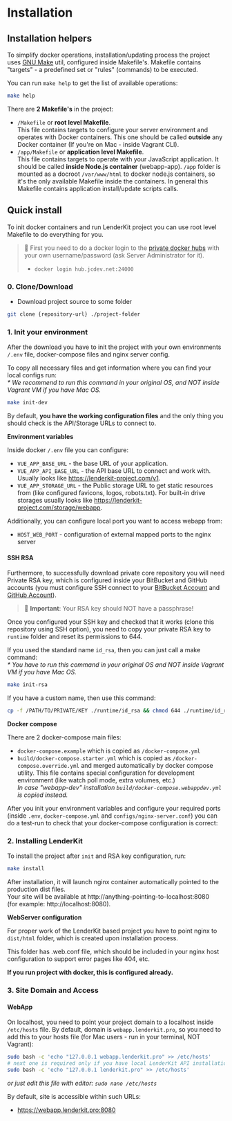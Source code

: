 # Installation

## Installation helpers

To simplify docker operations, installation/updating process the project uses
[GNU Make](<https://en.wikipedia.org/wiki/Make_(software)>) util, configured inside Makefile's.
Makefile contains "targets" - a predefined set or "rules" (commands) to be executed.

You can run `make help` to get the list of available operations:

```bash
make help
```

There are **2 Makefile's** in the project:

-   `/Makefile` or **root level Makefile**.  
    This file contains targets to configure your server environment and operates with Docker
    containers. This one should be called **outside** any Docker container (If you're on Mac -
    inside Vagrant CLI).
-   `/app/Makefile` or **application level Makefile**.  
    This file contains targets to operate with your JavaScript application. It should be called
    **inside Node.js container** (webapp-app). `/app` folder is mounted as a docroot `/var/www/html`
    to docker node.js containers, so it's the only available Makefile inside the containers. In
    general this Makefile contains application install/update scripts calls.

## Quick install

To init docker containers and run LenderKit project you can use root level Makefile to do everything
for you.

> :rotating_light: First you need to do a docker login to the
> [private docker hubs](https://hub.jcdev.net) with your own username/password (ask Server
> Administrator for it).
>
> -   `docker login hub.jcdev.net:24000`

### 0. Clone/Download

-   Download project source to some folder

```bash
git clone {repository-url} ./project-folder
```

### 1. Init your environment

After the download you have to init the project with your own environments `/.env` file,
docker-compose files and nginx server config.

To copy all necessary files and get information where you can find your local configs run:  
_\* We recommend to run this command in your original OS, and NOT inside Vagrant VM if you have Mac
OS._

```bash
make init-dev
```

By default, **you have the working configuration files** and the only thing you should check is the
API/Storage URLs to connect to.

**Environment variables**

Inside docker `/.env` file you can configure:

-   `VUE_APP_BASE_URL` - the base URL of your application.
-   `VUE_APP_API_BASE_URL` - the API base URL to connect and work with. Usually looks like
    https://lenderkit-project.com/v1.
-   `VUE_APP_STORAGE_URL` - the Public storage URL to get static resources from (like configured
    favicons, logos, robots.txt). For built-in drive storages usually looks like
    https://lenderkit-project.com/storage/webapp.

Additionally, you can configure local port you want to access webapp from:

-   `HOST_WEB_PORT` - configuration of external mapped ports to the nginx server

#### SSH RSA

Furthermore, to successfully download private core repository you will need Private RSA key, which
is configured inside your BitBucket and GitHub accounts (you must configure SSH connect to your
[BitBucket Account](https://confluence.atlassian.com/bitbucket/set-up-an-ssh-key-728138079.html) and
[GitHub Account](https://docs.github.com/en/authentication/connecting-to-github-with-ssh)).

> :rotating_light: **Important**: Your RSA key should NOT have a passphrase!

Once you configured your SSH key and checked that it works (clone this repository using SSH option),
you need to copy your private RSA key to `runtime` folder and reset its permissions to 644.

If you used the standard name `id_rsa`, then you can just call a make command:  
_\* You have to run this command in your original OS and NOT inside Vagrant VM if you have Mac OS._

```bash
make init-rsa
```

If you have a custom name, then use this command:

```bash
cp -f /PATH/TO/PRIVATE/KEY ./runtime/id_rsa && chmod 644 ./runtime/id_rsa
```

**Docker compose**

There are 2 docker-compose main files:

-   `docker-compose.example` which is copied as `/docker-compose.yml`
-   `build/docker-compose.starter.yml` which is copied as `/docker-compose.override.yml` and merged
    automatically by docker compose utility. This file contains special configuration for
    development environment (like watch poll mode, extra volumes, etc.)  
    _In case "webapp-dev" installation `build/docker-compose.webappdev.yml` is copied instead._

After you init your environment variables and configure your required ports (inside `.env`,
`docker-compose.yml` and `configs/nginx-server.conf`) you can do a test-run to check that your
docker-compose configuration is correct:

### 2. Installing LenderKit

To install the project after `init` and RSA key configuration, run:

```bash
make install
```

After installation, it will launch nginx container automatically pointed to the production dist
files.  
Your site will be available at http://anything-pointing-to-localhost:8080  
(for example: http://localhost:8080).

**WebServer configuration**

For proper work of the LenderKit based project you have to point nginx to `dist/html` folder, which
is created upon installation process.

This folder has .web.conf file, which should be included in your nginx host configuration to support
error pages like 404, etc.

**If you run project with docker, this is configured already.**

### 3. Site Domain and Access

#### WebApp

On localhost, you need to point your project domain to a localhost inside `/etc/hosts` file. By
default, domain is `webapp.lenderkit.pro`, so you need to add this to your hosts file (for Mac
users - run in your terminal, NOT Vagrant):

```bash
sudo bash -c 'echo "127.0.0.1 webapp.lenderkit.pro" >> /etc/hosts'
# next one is required only if you have local LenderKit API installation
sudo bash -c 'echo "127.0.0.1 lenderkit.pro" >> /etc/hosts'
```

_or just edit this file with editor: `sudo nano /etc/hosts`_

By default, site is accessible within such URLs:

-   https://webapp.lenderkit.pro:8080
